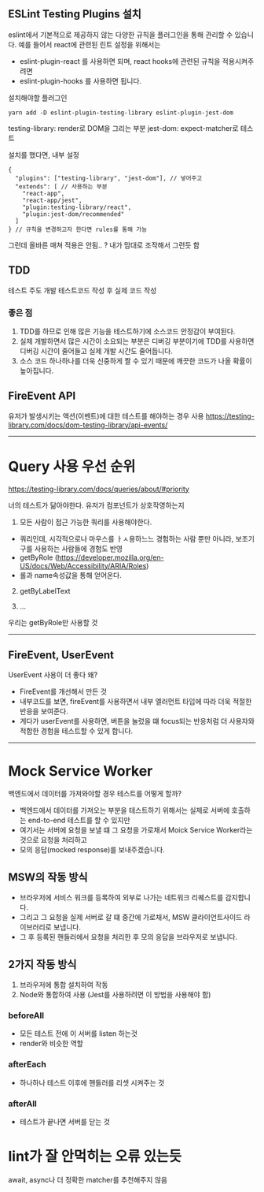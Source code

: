 ## ESLint Testing Plugins 설치

eslint에서 기본적으로 제공하지 않는 다양한 규칙을 플러그인을 통해 관리할 수 있습니다.
예를 들어서 react에 관련된 린트 설정을 위해서는

- eslint-plugin-react
  를 사용하면 되며, react hooks에 관련된 규칙을 적용시켜주려면
- eslint-plugin-hooks
  를 사용하면 됩니다.

설치해야할 플러그인

```
yarn add -D eslint-plugin-testing-library eslint-plugin-jest-dom
```

testing-library: render로 DOM을 그리는 부분
jest-dom: expect-matcher로 테스트

설치를 했다면, 내부 설정

```
{
  "plugins": ["testing-library", "jest-dom"], // 넣어주고
  "extends": [ // 사용하는 부분
    "react-app",
    "react-app/jest",
    "plugin:testing-library/react",
    "plugin:jest-dom/recommended"
  ]
} // 규칙을 변경하고자 한다면 rules를 통해 가능
```

그런데 올바른 매쳐 적용은 안됨.. ? 내가 맘대로 조작해서 그런듯 함

## TDD

테스트 주도 개발
테스트코드 작성 후 실제 코드 작성

### 좋은 점

1. TDD를 하므로 인해 많은 기능을 테스트하기에 소스코드 안정감이 부여된다.
2. 실제 개발하면서 많은 시간이 소요되는 부분은 디버깅 부분이기에 TDD를 사용하면 디버깅 시간이 줄어들고 실제 개발 시간도 줄어듭니다.
3. 소스 코드 하나하나를 더욱 신중하게 짤 수 있기 때문에 깨끗한 코드가 나올 확률이 높아집니다.

## FireEvent API

유저가 발생시키는 액션(이벤트)에 대한 테스트를 해야하는 경우 사용
https://testing-library.com/docs/dom-testing-library/api-events/

---

# Query 사용 우선 순위

https://testing-library.com/docs/queries/about/#priority

너의 테스트가 닮아야한다. 유저가 컴포넌트가 상호작영하는지

1. 모든 사람이 접근 가능한 쿼리를 사용해야한다.

- 쿼리인데, 시각적으로나 마우스를 ㅏㅅ용하느느 경험하는 사람 뿐만 아니라, 보조기구를 사용하는 사람들에 경험도 반영
- getByRole (https://developer.mozilla.org/en-US/docs/Web/Accessibility/ARIA/Roles)
- 롤과 name속성값을 통해 얻어온다.

2. getByLabelText

3. ...

우리는 getByRole만 사용할 것

---

## FireEvent, UserEvent

UserEvent 사용이 더 좋다 왜?

- FireEvent를 개선해서 만든 것
- 내부코드를 보면, fireEvent를 사용하면서 내부 엘러먼트 타입에 따라 더욱 적절한 반응을 보여준다.
- 게다가 userEvent를 사용하면, 버튼을 눌렀을 떄 focus되는 반응처럼 더 사용자와 적합한 경험을 테스트할 수 있게 합니다.

---

# Mock Service Worker

백엔드에서 데이터를 가져와야할 경우 테스트를 어떻게 할까?

- 백엔드에서 데이터를 가져오는 부분을 테스트하기 위해서는 실제로 서버에 호출하는 end-to-end 테스트를 할 수 있지만
- 여기서는 서버에 요청을 보낼 떄 그 요청을 가로채서 Moick Service Worker라는 것으로 요청을 처리하고
- 모의 응답(mocked response)를 보내주겠습니다.

## MSW의 작동 방식

- 브라우저에 서비스 워크를 등록하여 외부로 나가는 네트워크 리퀘스트를 감지합니다.
- 그리고 그 요청을 실제 서버로 갈 떄 중간에 가로채서, MSW 클라이언트사이드 라이브러리로 보냅니다.
- 그 후 등록된 핸들러에서 요청을 처리한 후 모의 응답을 브라우저로 보냅니다.

## 2가지 작동 방식

1. 브라우저에 통합 설치하여 작동
2. Node와 통합하여 사용 (Jest를 사용하려면 이 방법을 사용해야 함)

### beforeAll

- 모든 테스트 전에 이 서버를 listen 하는것
- render와 비슷한 역할

### afterEach

- 하나하나 테스트 이후에 핸들러를 리셋 시켜주는 것

### afterAll

- 테스트가 끝나면 서버를 닫는 것

# lint가 잘 안먹히는 오류 있는듯

await, async나 더 정확한 matcher를 추천해주지 않음
